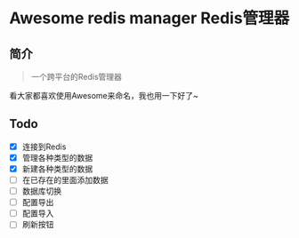 # Awesome redis manager Redis管理器

## 简介

> 一个跨平台的Redis管理器

看大家都喜欢使用Awesome来命名，我也用一下好了~


## Todo

- [x] 连接到Redis
- [x] 管理各种类型的数据
- [x] 新建各种类型的数据
- [ ] 在已存在的里面添加数据
- [ ] 数据库切换
- [ ] 配置导出
- [ ] 配置导入
- [ ] 刷新按钮
